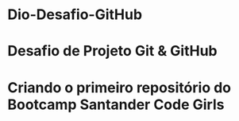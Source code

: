 # Dio-Desafio-GitHub

# Desafio de Projeto Git & GitHub

# Criando o primeiro repositório do Bootcamp Santander Code Girls


